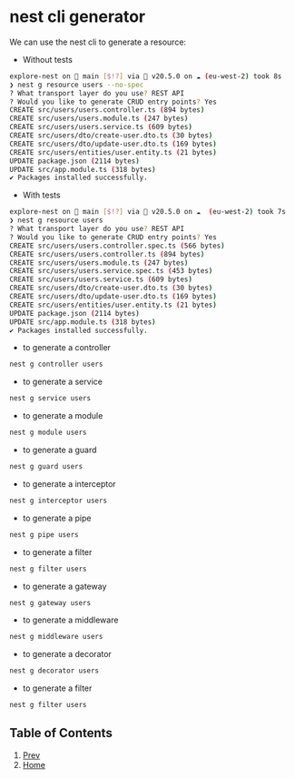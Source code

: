 # nest cli generator

We can use the nest cli to generate a resource:

- Without tests

```bash
explore-nest on  main [$!?] via  v20.5.0 on ☁️ (eu-west-2) took 8s
❯ nest g resource users --no-spec
? What transport layer do you use? REST API
? Would you like to generate CRUD entry points? Yes
CREATE src/users/users.controller.ts (894 bytes)
CREATE src/users/users.module.ts (247 bytes)
CREATE src/users/users.service.ts (609 bytes)
CREATE src/users/dto/create-user.dto.ts (30 bytes)
CREATE src/users/dto/update-user.dto.ts (169 bytes)
CREATE src/users/entities/user.entity.ts (21 bytes)
UPDATE package.json (2114 bytes)
UPDATE src/app.module.ts (318 bytes)
✔ Packages installed successfully.
```

- With tests

```bash
explore-nest on  main [$!?] via  v20.5.0 on ☁️  (eu-west-2) took 7s
❯ nest g resource users
? What transport layer do you use? REST API
? Would you like to generate CRUD entry points? Yes
CREATE src/users/users.controller.spec.ts (566 bytes)
CREATE src/users/users.controller.ts (894 bytes)
CREATE src/users/users.module.ts (247 bytes)
CREATE src/users/users.service.spec.ts (453 bytes)
CREATE src/users/users.service.ts (609 bytes)
CREATE src/users/dto/create-user.dto.ts (30 bytes)
CREATE src/users/dto/update-user.dto.ts (169 bytes)
CREATE src/users/entities/user.entity.ts (21 bytes)
UPDATE package.json (2114 bytes)
UPDATE src/app.module.ts (318 bytes)
✔ Packages installed successfully.
```

- to generate a controller

```bash
nest g controller users
```

- to generate a service

```bash
nest g service users
```

- to generate a module

```bash
nest g module users
```

- to generate a guard

```bash
nest g guard users
```

- to generate a interceptor

```bash
nest g interceptor users
```

- to generate a pipe

```bash
nest g pipe users
```

- to generate a filter

```bash
nest g filter users
```

- to generate a gateway

```bash
nest g gateway users
```

- to generate a middleware

```bash
nest g middleware users
```

- to generate a decorator

```bash
nest g decorator users
```

- to generate a filter

```bash
nest g filter users
```

## Table of Contents

1. [Prev](./2.esm.md)
2. [Home](../README.md)
